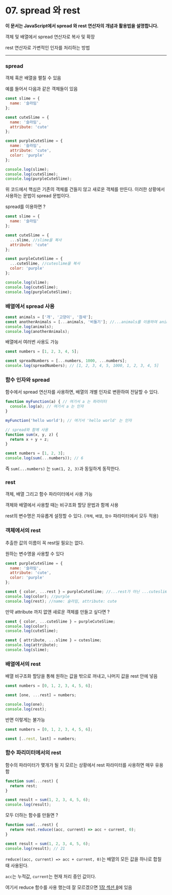 # 07. spread 와 rest
**이 문서는 JavaScript에서 spread 와 rest 연산자의 개념과 활용법을 설명합니다.**

객체 및 배열에서 spread 연산자로 복사 및 확장

rest 연산자로 가변적인 인자를 처리하는 방법

---

### spread
객체 혹은 배열을 펼칠 수 있음

예를 들어서 다음과 같은 객체들이 있음
```js
const slime = {
  name: '슬라임'
};

const cuteSlime = {
  name: '슬라임',
  attribute: 'cute'
};

const purpleCuteSlime = {
  name: '슬라임',
  attribute: 'cute',
  color: 'purple'
};

console.log(slime);
console.log(cuteSlime);
console.log(purpleCuteSlime);
```
위 코드에서 핵심은  기존의 객체를 건들지 않고 새로운 객체를 만든다. 이러한 상황에서 사용하는 문법이 spread 문법이다.

spread를 이용하면 ?
```js
const slime = {
  name: '슬라임'
};

const cuteSlime = {
  ...slime, //slime을 복사
  attribute: 'cute'
};

const purpleCuteSlime = {
  ...cuteSlime, //cuteslime을 복사
  color: 'purple'
};

console.log(slime);
console.log(cuteSlime);
console.log(purpleCuteSlime);
```

### 배열에서 spread 사용

```js
const animals = ['개', '고양이', '참새'];
const anotherAnimals = [...animals, '비둘기']; //...animals를 이용하여 animals 복사
console.log(animals);
console.log(anotherAnimals);
```

배열에서 여러번 사용도 가능
```js
const numbers = [1, 2, 3, 4, 5];

const spreadNumbers = [...numbers, 1000, ...numbers];
console.log(spreadNumbers); // [1, 2, 3, 4, 5, 1000, 1, 2, 3, 4, 5]
```

### 함수 인자와 spread
함수에서 spread 연산자를 사용하면, 배열의 개별 인자로 변환하여 전달할 수 있다.

```js
function myFunction(a) { // 여기서 a 는 파라미터
  console.log(a); // 여기서 a 는 인자
}

myFunction('hello world'); // 여기서 'hello world' 는 인자

// spread와 함께 사용
function sum(x, y, z) {
  return x + y + z;
}

const numbers = [1, 2, 3];
console.log(sum(...numbers)); // 6
```
즉 `sum(...numbers)` 는 `sum(1, 2, 3)`과 동일하게 동작한다.

### rest
객체, 배열 그리고 함수 파라미터에서 사용 가능

객체와 배열에서 사용할 때는 비구조화 할당 문법과 함께 사용

rest의 변수명은 자유롭게 설정할 수 있다. (`객체`, `배열`, `함수` 파라미터에서 모두 적용)

### 객체에서의 rest
추출한 값의 이름이 꼭 rest일 필요는 없다.

 원하는 변수명을 사용할 수 있다
```js
const purpleCuteSlime = {
  name: '슬라임',
  attribute: 'cute',
  color: 'purple'
};

const { color, ...rest } = purpleCuteSlime; //...rest가 아닌 ...cuteslime도 가능
console.log(color); //purple
console.log(rest); //name: 슬라임, attribute: cute
```

만약 attribute 까지 없앤 새로운 객체를 만들고 싶다면 ?
```js
const { color, ...cuteSlime } = purpleCuteSlime;
console.log(color);
console.log(cuteSlime);

const { attribute, ...slime } = cuteslime;
console.log(attribute);
console.log(slime);
```

### 배열에서의 rest
배열 비구조화 할당을 통해 원하는 값을 밖으로 꺼내고, 나머지 값을 rest 안에 넣음
```js
const numbers = [0, 1, 2, 3, 4, 5, 6];

const [one, ...rest] = numbers;

console.log(one);
console.log(rest);
```

반면 이렇게는 불가능
```js
const numbers = [0, 1, 2, 3, 4, 5, 6];

const [..rest, last] = numbers;
```

### 함수 파리미터에서의 rest
함수의 파라미터가 몇개가 될 지 모르는 상황에서 rest 파라미터를 사용하면 매우 유용함
```js
function sum(...rest) {
  return rest;
}

const result = sum(1, 2, 3, 4, 5, 6);
console.log(result);
```

모두 더하는 함수를 만들면 ?
```js
function sum(...rest) {
  return rest.reduce((acc, current) => acc + current, 0);
}

const result = sum(1, 2, 3, 4, 5, 6);
console.log(result); // 21
```
`reduce((acc, current) => acc + current, 0)`는 배열의 모든 값을 하나로 합칠 때 사용된다.

`acc`는 누적값, `current`는 현재 처리 중인 값이다.

여기서 reduce 함수를 사용 했는데 잘 모르겠으면 [1장 섹션 8](./builtin.md#reduce)에 있음


